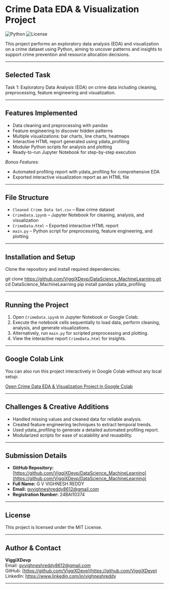# Crime Data EDA & Visualization Project

![Python](https://img.shields.io/badge/Python-3.7+-blue) ![License](https://img.shields.io/badge/License-MIT-green)

This project performs an exploratory data analysis (EDA) and visualization on a crime dataset using Python, aiming to uncover patterns and insights to support crime prevention and resource allocation decisions.

---

## Selected Task

Task 1: Exploratory Data Analysis (EDA) on crime data including cleaning, preprocessing, feature engineering and visualization.

---

## Features Implemented

- Data cleaning and preprocessing with pandas  
- Feature engineering to discover hidden patterns  
- Multiple visualizations: bar charts, line charts, heatmaps  
- Interactive HTML report generated using ydata_profiling  
- Modular Python scripts for analysis and plotting  
- Ready-to-run Jupyter Notebook for step-by-step execution  

*Bonus Features:*  
- Automated profiling report with ydata_profiling for comprehensive EDA  
- Exported interactive visualization report as an HTML file  

---

## File Structure

- `Cleaned Crime Data Set.csv` – Raw crime dataset  
- `CrimeData.ipynb` – Jupyter Notebook for cleaning, analysis, and visualization  
- `CrimeData.html` – Exported interactive HTML report  
- `main.py` – Python script for preprocessing, feature engineering, and plotting  

---

## Installation and Setup

Clone the repository and install required dependencies:

git clone https://github.com/ViggiXDevp/DataScience_MachineLearning.git
cd DataScience_MachineLearning
pip install pandas ydata_profiling

---

## Running the Project

1. Open `CrimeData.ipynb` in Jupyter Notebook or Google Colab.  
2. Execute the notebook cells sequentially to load data, perform cleaning, analysis, and generate visualizations.  
3. Alternatively, run `main.py` for scripted preprocessing and plotting.  
4. View the interactive report `CrimeData.html` for insights.  

---

## Google Colab Link  
You can also run this project interactively in Google Colab without any local setup:

[Open Crime Data EDA & Visualization Project in Google Colab](https://colab.research.google.com/drive/1rwT2S8ERgeza5Up97Rss1mS-mrTl4PHY?usp=sharing)

---

## Challenges & Creative Additions

- Handled missing values and cleaned data for reliable analysis.  
- Created feature engineering techniques to extract temporal trends.  
- Used ydata_profiling to generate a detailed automated profiling report.  
- Modularized scripts for ease of scalability and reusability.  

---

## Submission Details

- **GitHub Repository:** [https://github.com/ViggiXDevp/DataScience_MachineLearning](https://github.com/ViggiXDevp/DataScience_MachineLearning)  
- **Full Name:** G V VIGHNESH REDDY 
- **Email:** gvvighneshreddy8612@gmail.com  
- **Registration Number:** 24BAI10374 

---

## License

This project is licensed under the MIT License.

---

## Author & Contact

**ViggiXDevp**  
Email: gvvighneshreddy8612@gmail.com  
GitHub: [https://github.com/ViggiXDevp](https://github.com/ViggiXDevp)  
LinkedIn: https://www.linkedin.com/in/vighneshreddy

---
